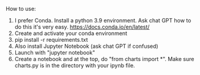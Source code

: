 How to use:
1. I prefer Conda. Install a python 3.9 environment. Ask chat GPT how to do this it's very easy. https://docs.conda.io/en/latest/
2. Create and activate your conda environment
3. pip install -r requirements.txt
4. Also install Jupyter Notebook (ask chat GPT if confused)
5. Launch with "jupyter notebook"
6. Create a notebook and at the top, do "from charts import *". Make sure charts.py is in the directory with your ipynb file.
